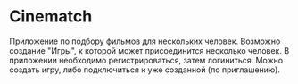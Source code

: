 # Cinematch

Приложение по подбору фильмов для нескольких человек. Возможно создание "Игры", к которой может присоединится несколько человек. В приложении необходимо регистрироваться, затем логиниться. Можно создать игру, либо подключиться к уже созданной (по приглашению).